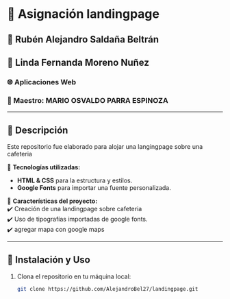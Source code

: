 # 📝 Asignación landingpage  
## 👤 Rubén Alejandro Saldaña Beltrán
## 👤 Linda Fernanda Moreno Nuñez
### 🌐 Aplicaciones Web  
### 👤 Maestro: MARIO OSVALDO PARRA ESPINOZA 

---

## 📌 Descripción  
Este repositorio fue elaborado para alojar una langingpage sobre una cafeteria   

📌 **Tecnologías utilizadas:**  
- **HTML & CSS** para la estructura y estilos.  
- **Google Fonts** para importar una fuente personalizada.   

📌 **Características del proyecto:**  
✔️ Creación de una landingpage sobre cafeteria  
✔️ Uso de tipografías importadas de google fonts.  
✔️ agregar mapa con google maps

---

## 🚀 Instalación y Uso  
1. Clona el repositorio en tu máquina local:  
   ```sh
   git clone https://github.com/AlejandroBel27/landingpage.git
